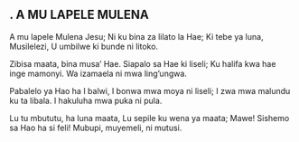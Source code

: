 ## . A MU LAPELE MULENA

A mu lapele Mulena Jesu;
Ni ku bina za lilato la Hae;
Ki tebe ya luna, Musilelezi,
U umbilwe ki bunde ni litoko.


Zibisa maata, bina musa’ Hae.
Siapalo sa Hae ki liseli;
Ku halifa kwa hae inge mamonyi.
Wa izamaela ni mwa ling’ungwa.


Pabalelo ya Hao ha I balwi,
I bonwa mwa moya ni liseli;
I zwa mwa malundu ku ta libala.
I hakuluha mwa puka ni pula.


Lu tu mbututu, ha luna maata,
Lu sepile ku wena ya maata;
Mawe! Sishemo sa Hao ha si feli!
Mubupi, muyemeli, ni mutusi.

